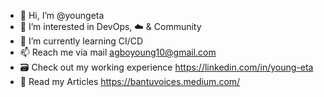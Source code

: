 - 👋 Hi, I’m @youngeta
- 👀 I’m interested in DevOps, ☁️ & Community
- 🌱 I’m currently learning CI/CD
- 📫 Reach me via mail agboyoung10@gmail.com
- 🗃 Check out my working experience https://linkedin.com/in/young-eta
- 📖 Read my Articles https://bantuvoices.medium.com/
<!---
youngeta/youngeta is a ✨ special ✨ repository because its `README.md` (this file) appears on your GitHub profile.
You can click the Preview link to take a look at your changes.
--->
